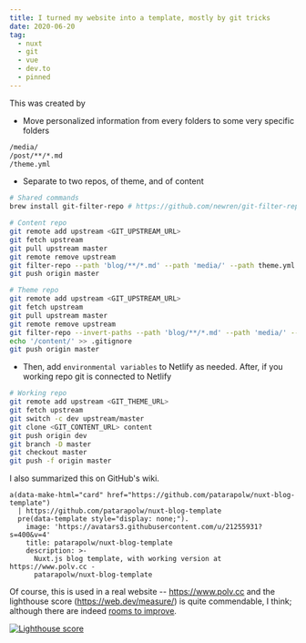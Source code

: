 ```yaml
---
title: I turned my website into a template, mostly by git tricks
date: 2020-06-20
tag:
  - nuxt
  - git
  - vue
  - dev.to
  - pinned
---
```


This was created by

- Move personalized information from every folders to some very specific folders

```sh
/media/
/post/**/*.md
/theme.yml
```

- Separate to two repos, of theme, and of content

```sh
# Shared commands
brew install git-filter-repo # https://github.com/newren/git-filter-repo/blob/main/INSTALL.md
```

<!-- excerpt -->

```sh
# Content repo
git remote add upstream <GIT_UPSTREAM_URL>
git fetch upstream
git pull upstream master
git remote remove upstream
git filter-repo --path 'blog/**/*.md' --path 'media/' --path theme.yml --force # and other related content folders in the past
git push origin master
```

```sh
# Theme repo
git remote add upstream <GIT_UPSTREAM_URL>
git fetch upstream
git pull upstream master
git remote remove upstream
git filter-repo --invert-paths --path 'blog/**/*.md' --path 'media/' --path theme.yml --force # and other related content folders in the past
echo '/content/' >> .gitignore
git push origin master
```

- Then, add `environmental variables` to Netlify as needed. After, if you working repo git is connected to Netlify

```sh
# Working repo
git remote add upstream <GIT_THEME_URL>
git fetch upstream
git switch -c dev upstream/master
git clone <GIT_CONTENT_URL> content
git push origin dev
git branch -D master
git checkout master
git push -f origin master
```

I also summarized this on GitHub's wiki.

```pug parsed
a(data-make-html="card" href="https://github.com/patarapolw/nuxt-blog-template")
  | https://github.com/patarapolw/nuxt-blog-template
  pre(data-template style="display: none;").
    image: 'https://avatars3.githubusercontent.com/u/21255931?s=400&v=4'
    title: patarapolw/nuxt-blog-template
    description: >-
      Nuxt.js blog template, with working version at https://www.polv.cc -
      patarapolw/nuxt-blog-template
```

Of course, this is used in a real website -- https://www.polv.cc and the lighthouse score (https://web.dev/measure/) is quite commendable, I think; although there are indeed [rooms to improve](https://github.com/patarapolw/nuxt-blog-template/issues/5).

[![Lighthouse score](https://user-images.githubusercontent.com/21255931/85204182-d91a2380-b33c-11ea-8a82-74b857868d03.png)](https://github.com/patarapolw/nuxt-blog-template/issues/6)
